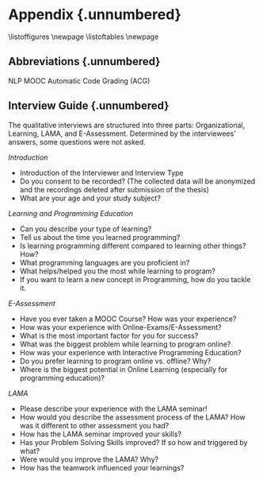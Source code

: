 # Appendix {.unnumbered}
\listoffigures
\newpage
\listoftables
\newpage
## Abbreviations {.unnumbered}

NLP
MOOC
Automatic Code Grading (ACG)


## Interview Guide {.unnumbered}
The qualitative interviews are structured into three parts: Organizational, Learning, LAMA, and E-Assessment.
Determined by the interviewees' answers, some questions were not asked. 

*Introduction*

* Introduction of the Interviewer and Interview Type
* Do you consent to be recorded? (The collected data will be anonymized and the recordings deleted after submission of the thesis)
* What are your age and your study subject?


*Learning and Programming Education*


* Can you describe your type of learning? 
* Tell us about the time you learned programming?
* Is learning programming different compared to learning other things? How?
* What programming languages are you proficient in? 
* What helps/helped you the most while learning to program?
* If you want to learn a new concept in Programming, how do you tackle it.

*E-Assessment*


* Have you ever taken a MOOC Course? How was your experience?
* How was your experience with Online-Exams/E-Assessment? 
* What is the most important factor for you for success?
* What was the biggest problem while learning to program online?
* How was your experience with Interactive Programming Education? 
* Do you prefer learning to program online vs. offline? Why?
* Where is the biggest potential in Online Learning (especially for programming education)?
  

*LAMA*

* Please describe your experience with the LAMA seminar!
* How would you describe the assessment process of the LAMA? How was it different to other assessment you had?
* How has the LAMA seminar improved your skills?
* Has your Problem Solving Skills improved? If so how and triggered by what?
* Were would you improve the LAMA? Why?
* How has the teamwork influenced your learnings?

